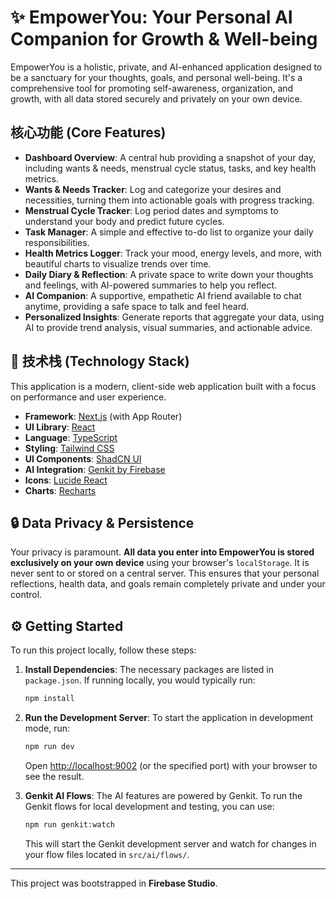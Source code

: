 # ✨ EmpowerYou: Your Personal AI Companion for Growth & Well-being

EmpowerYou is a holistic, private, and AI-enhanced application designed to be a sanctuary for your thoughts, goals, and personal well-being. It's a comprehensive tool for promoting self-awareness, organization, and growth, with all data stored securely and privately on your own device.

## 核心功能 (Core Features)

- **Dashboard Overview**: A central hub providing a snapshot of your day, including wants & needs, menstrual cycle status, tasks, and key health metrics.
- **Wants & Needs Tracker**: Log and categorize your desires and necessities, turning them into actionable goals with progress tracking.
- **Menstrual Cycle Tracker**: Log period dates and symptoms to understand your body and predict future cycles.
- **Task Manager**: A simple and effective to-do list to organize your daily responsibilities.
- **Health Metrics Logger**: Track your mood, energy levels, and more, with beautiful charts to visualize trends over time.
- **Daily Diary & Reflection**: A private space to write down your thoughts and feelings, with AI-powered summaries to help you reflect.
- **AI Companion**: A supportive, empathetic AI friend available to chat anytime, providing a safe space to talk and feel heard.
- **Personalized Insights**: Generate reports that aggregate your data, using AI to provide trend analysis, visual summaries, and actionable advice.

## 🚀 技术栈 (Technology Stack)

This application is a modern, client-side web application built with a focus on performance and user experience.

- **Framework**: [Next.js](https://nextjs.org/) (with App Router)
- **UI Library**: [React](https://react.dev/)
- **Language**: [TypeScript](https://www.typescriptlang.org/)
- **Styling**: [Tailwind CSS](https://tailwindcss.com/)
- **UI Components**: [ShadCN UI](https://ui.shadcn.com/)
- **AI Integration**: [Genkit by Firebase](https://firebase.google.com/docs/genkit)
- **Icons**: [Lucide React](https://lucide.dev/guide/packages/lucide-react)
- **Charts**: [Recharts](https://recharts.org/)

## 🔒 Data Privacy & Persistence

Your privacy is paramount. **All data you enter into EmpowerYou is stored exclusively on your own device** using your browser's `localStorage`. It is never sent to or stored on a central server. This ensures that your personal reflections, health data, and goals remain completely private and under your control.

## ⚙️ Getting Started

To run this project locally, follow these steps:

1.  **Install Dependencies**:
    The necessary packages are listed in `package.json`. If running locally, you would typically run:
    ```bash
    npm install
    ```

2.  **Run the Development Server**:
    To start the application in development mode, run:
    ```bash
    npm run dev
    ```

    Open [http://localhost:9002](http://localhost:9002) (or the specified port) with your browser to see the result.

3.  **Genkit AI Flows**:
    The AI features are powered by Genkit. To run the Genkit flows for local development and testing, you can use:
    ```bash
    npm run genkit:watch
    ```
    This will start the Genkit development server and watch for changes in your flow files located in `src/ai/flows/`.

---

This project was bootstrapped in **Firebase Studio**.
